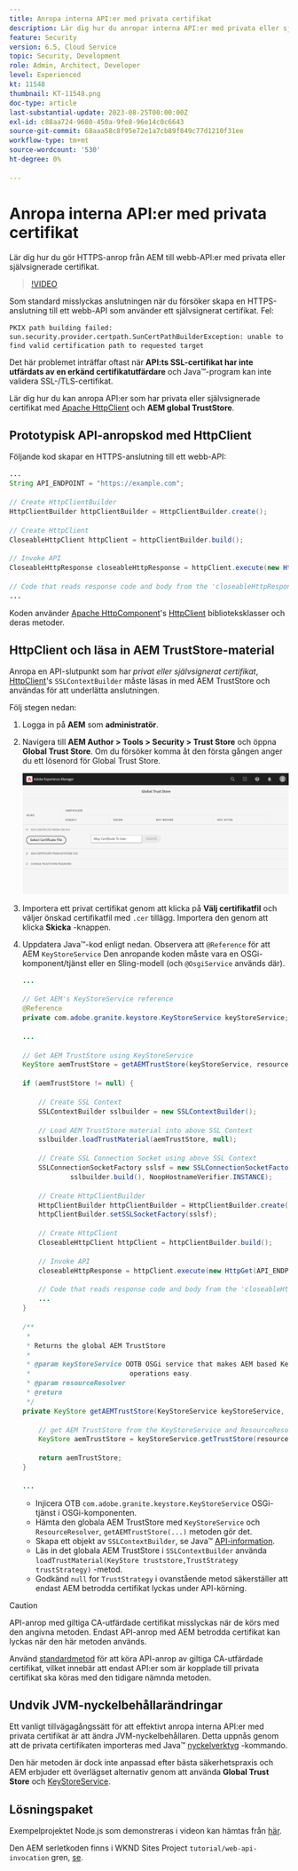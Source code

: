 ```yaml
---
title: Anropa interna API:er med privata certifikat
description: Lär dig hur du anropar interna API:er med privata eller självsignerade certifikat.
feature: Security
version: 6.5, Cloud Service
topic: Security, Development
role: Admin, Architect, Developer
level: Experienced
kt: 11548
thumbnail: KT-11548.png
doc-type: article
last-substantial-update: 2023-08-25T00:00:00Z
exl-id: c88aa724-9680-450a-9fe8-96e14c0c6643
source-git-commit: 68aaa58c8f95e72e1a7cb89f849c77d1210f31ee
workflow-type: tm+mt
source-wordcount: '530'
ht-degree: 0%

---
```


# Anropa interna API:er med privata certifikat

Lär dig hur du gör HTTPS-anrop från AEM till webb-API:er med privata eller självsignerade certifikat.

>[!VIDEO](https://video.tv.adobe.com/v/3424853?quality=12&learn=on)

Som standard misslyckas anslutningen när du försöker skapa en HTTPS-anslutning till ett webb-API som använder ett självsignerat certifikat. Fel:

```
PKIX path building failed: sun.security.provider.certpath.SunCertPathBuilderException: unable to find valid certification path to requested target
```

Det här problemet inträffar oftast när **API:ts SSL-certifikat har inte utfärdats av en erkänd certifikatutfärdare** och Java™-program kan inte validera SSL-/TLS-certifikat.

Lär dig hur du kan anropa API:er som har privata eller självsignerade certifikat med [Apache HttpClient](https://hc.apache.org/httpcomponents-client-4.5.x/index.html) och **AEM global TrustStore**.


## Prototypisk API-anropskod med HttpClient

Följande kod skapar en HTTPS-anslutning till ett webb-API:

```java
...
String API_ENDPOINT = "https://example.com";

// Create HttpClientBuilder
HttpClientBuilder httpClientBuilder = HttpClientBuilder.create();

// Create HttpClient
CloseableHttpClient httpClient = httpClientBuilder.build();

// Invoke API
CloseableHttpResponse closeableHttpResponse = httpClient.execute(new HttpGet(API_ENDPOINT));

// Code that reads response code and body from the 'closeableHttpResponse' object
...
```

Koden använder [Apache HttpComponent](https://hc.apache.org/)&#39;s [HttpClient](https://hc.apache.org/httpcomponents-client-4.5.x/index.html) biblioteksklasser och deras metoder.


## HttpClient och läsa in AEM TrustStore-material

Anropa en API-slutpunkt som har _privat eller självsignerat certifikat_, [HttpClient](https://hc.apache.org/httpcomponents-client-4.5.x/index.html)&#39;s `SSLContextBuilder` måste läsas in med AEM TrustStore och användas för att underlätta anslutningen.

Följ stegen nedan:

1. Logga in på **AEM** som **administratör**.
1. Navigera till **AEM Author > Tools > Security > Trust Store** och öppna **Global Trust Store**. Om du försöker komma åt den första gången anger du ett lösenord för Global Trust Store.

   ![Global Trust Store](assets/internal-api-call/global-trust-store.png)

1. Importera ett privat certifikat genom att klicka på **Välj certifikatfil** och väljer önskad certifikatfil med `.cer` tillägg. Importera den genom att klicka **Skicka** -knappen.

1. Uppdatera Java™-kod enligt nedan. Observera att `@Reference` för att AEM `KeyStoreService` Den anropande koden måste vara en OSGi-komponent/tjänst eller en Sling-modell (och `@OsgiService` används där).

   ```java
   ...
   
   // Get AEM's KeyStoreService reference
   @Reference
   private com.adobe.granite.keystore.KeyStoreService keyStoreService;
   
   ...
   
   // Get AEM TrustStore using KeyStoreService
   KeyStore aemTrustStore = getAEMTrustStore(keyStoreService, resourceResolver);
   
   if (aemTrustStore != null) {
   
       // Create SSL Context
       SSLContextBuilder sslbuilder = new SSLContextBuilder();
   
       // Load AEM TrustStore material into above SSL Context
       sslbuilder.loadTrustMaterial(aemTrustStore, null);
   
       // Create SSL Connection Socket using above SSL Context
       SSLConnectionSocketFactory sslsf = new SSLConnectionSocketFactory(
               sslbuilder.build(), NoopHostnameVerifier.INSTANCE);
   
       // Create HttpClientBuilder
       HttpClientBuilder httpClientBuilder = HttpClientBuilder.create();
       httpClientBuilder.setSSLSocketFactory(sslsf);
   
       // Create HttpClient
       CloseableHttpClient httpClient = httpClientBuilder.build();
   
       // Invoke API
       closeableHttpResponse = httpClient.execute(new HttpGet(API_ENDPOINT));
   
       // Code that reads response code and body from the 'closeableHttpResponse' object
       ...
   } 
   
   /**
    * 
    * Returns the global AEM TrustStore
    * 
    * @param keyStoreService OOTB OSGi service that makes AEM based KeyStore
    *                         operations easy.
    * @param resourceResolver
    * @return
    */
   private KeyStore getAEMTrustStore(KeyStoreService keyStoreService, ResourceResolver resourceResolver) {
   
       // get AEM TrustStore from the KeyStoreService and ResourceResolver
       KeyStore aemTrustStore = keyStoreService.getTrustStore(resourceResolver);
   
       return aemTrustStore;
   }
   
   ...
   ```

   * Injicera OTB `com.adobe.granite.keystore.KeyStoreService` OSGi-tjänst i OSGi-komponenten.
   * Hämta den globala AEM TrustStore med `KeyStoreService` och `ResourceResolver`, `getAEMTrustStore(...)` metoden gör det.
   * Skapa ett objekt av `SSLContextBuilder`, se Java™ [API-information](https://javadoc.io/static/org.apache.httpcomponents/httpcore/4.4.8/index.html?org/apache/http/ssl/SSLContextBuilder.html).
   * Läs in det globala AEM TrustStore i `SSLContextBuilder` använda `loadTrustMaterial(KeyStore truststore,TrustStrategy trustStrategy)` -metod.
   * Godkänd `null` for `TrustStrategy` i ovanstående metod säkerställer att endast AEM betrodda certifikat lyckas under API-körning.


>[!CAUTION]
>
>API-anrop med giltiga CA-utfärdade certifikat misslyckas när de körs med den angivna metoden. Endast API-anrop med AEM betrodda certifikat kan lyckas när den här metoden används.
>
>Använd [standardmetod](#prototypical-api-invocation-code-using-httpclient) för att köra API-anrop av giltiga CA-utfärdade certifikat, vilket innebär att endast API:er som är kopplade till privata certifikat ska köras med den tidigare nämnda metoden.

## Undvik JVM-nyckelbehållarändringar

Ett vanligt tillvägagångssätt för att effektivt anropa interna API:er med privata certifikat är att ändra JVM-nyckelbehållaren. Detta uppnås genom att de privata certifikaten importeras med Java™ [nyckelverktyg](https://docs.oracle.com/en/java/javase/11/tools/keytool.html#GUID-5990A2E4-78E3-47B7-AE75-6D1826259549) -kommando.

Den här metoden är dock inte anpassad efter bästa säkerhetspraxis och AEM erbjuder ett överlägset alternativ genom att använda **Global Trust Store** och [KeyStoreService](https://javadoc.io/doc/com.adobe.aem/aem-sdk-api/latest/com/adobe/granite/keystore/KeyStoreService.html).


## Lösningspaket

Exempelprojektet Node.js som demonstreras i videon kan hämtas från [här](assets/internal-api-call/REST-APIs.zip).

Den AEM serletkoden finns i WKND Sites Project `tutorial/web-api-invocation` gren, [se](https://github.com/adobe/aem-guides-wknd/tree/tutorial/web-api-invocation/core/src/main/java/com/adobe/aem/guides/wknd/core/servlets).
